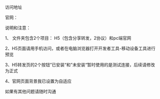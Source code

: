 访问地址

官网：

说明和注意：

1、 文件夹包含2个项目： H5（包含分享转发，2协议）和pc端官网

2、H5页面请用手机访问，或者在电脑浏览器打开开发者工具-移动设备工具进行预览

3、H5转发页的2个按钮”已安装“和”未安装“暂时使用的是测试连接，后续请修改为正式

4、官网页面背景我已设置为自适应

如果有其他问题请随时沟通
